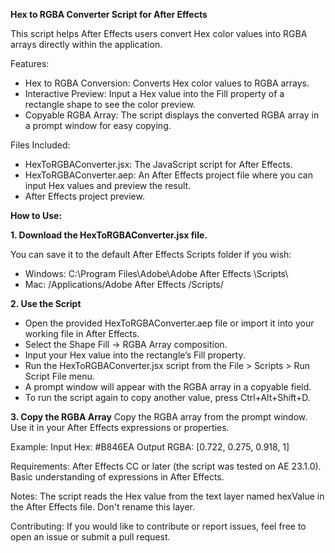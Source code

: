 **Hex to RGBA Converter Script for After Effects**

This script helps After Effects users convert Hex color values into RGBA arrays directly within the application. 

Features:
- Hex to RGBA Conversion: Converts Hex color values to RGBA arrays.
- Interactive Preview: Input a Hex value into the Fill property of a rectangle shape to see the color preview.
- Copyable RGBA Array: The script displays the converted RGBA array in a prompt window for easy copying.

Files Included:
- HexToRGBAConverter.jsx: The JavaScript script for After Effects.
- HexToRGBAConverter.aep: An After Effects project file where you can input Hex values and preview the result.
- After Effects project preview.

**How to Use:**

**1. Download the HexToRGBAConverter.jsx file.**

You can save it to the default After Effects Scripts folder if you wish:
- Windows: C:\Program Files\Adobe\Adobe After Effects <version>\Scripts\
- Mac: /Applications/Adobe After Effects <version>/Scripts/

**2. Use the Script**
- Open the provided HexToRGBAConverter.aep file or import it into your working file in After Effects.
- Select the Shape Fill → RGBA Array composition.
- Input your Hex value into the rectangle’s Fill property.
- Run the HexToRGBAConverter.jsx script from the File > Scripts > Run Script File menu.
- A prompt window will appear with the RGBA array in a copyable field.
- To run the script again to copy another value, press Ctrl+Alt+Shift+D.

**3. Copy the RGBA Array**
Copy the RGBA array from the prompt window.
Use it in your After Effects expressions or properties.

Example:
Input Hex: #B846EA
Output RGBA: [0.722, 0.275, 0.918, 1]

Requirements:
After Effects CC or later (the script was tested on AE 23.1.0).
Basic understanding of expressions in After Effects.

Notes:
The script reads the Hex value from the text layer named hexValue in the After Effects file.
Don't rename this layer.

Contributing:
If you would like to contribute or report issues, feel free to open an issue or submit a pull request.
